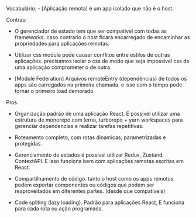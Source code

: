 
Vocabulário:
    - [Aplicação remota] é um app isolado que não é o host.


Contras:

- O gerenciador de estado tem que ser compativel com todas as frameworks.
    caso contrario o host ficará encarregado de encaminhar as propriedades para aplicações remotas.

- Utilizar css module pode causar conflitos entre estilos de outras aplicações.
    precisamos isolar o css de modo que seja impossivel css de uma aplicação comprometer o de outra.

- [Module Federation] Arquivos remoteEntry (dependências) de todos os apps são carregados na primeira chamada.
    e isso com o tempo pode tornar o primeiro load demorado.


Pros

- Organização padrão de uma aplicação React. É possível utilizar uma estrutura de monorepo com lerna, turborepo +
    yarn workspaces para gerenciar dependencias e realizar tarefas repetitivas.

- Roteamento completo, com rotas dinamicas, parametrizadas e protegidas.

- Gerenciamento de estados é possível utilizar Redux, Zustand, ContextAPI. E isso funciona bem com aplicações remotas
    escritas em React.

- Compartilhamento de código. tanto o host como os apps remotos podem exportar componentes ou códigos que 
    podem ser reaproveitados em diferentes partes. (desde que compatíveis)

- Code spliting (lazy loading). Padrão para aplicações React, E funciona para cada rota ou ação programada.